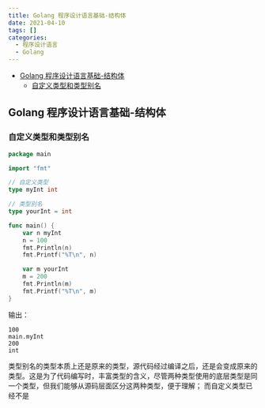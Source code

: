 ```yaml
---
title: Golang 程序设计语言基础-结构体
date: 2021-04-10
tags: []
categories:
  - 程序设计语言
  - Golang
---
```


- [Golang 程序设计语言基础-结构体](#golang-程序设计语言基础-结构体)
	- [自定义类型和类型别名](#自定义类型和类型别名)

## Golang 程序设计语言基础-结构体

### 自定义类型和类型别名

```Go
package main

import "fmt"

// 自定义类型
type myInt int

// 类型别名
type yourInt = int

func main() {
	var n myInt
	n = 100
	fmt.Println(n)
	fmt.Printf("%T\n", n)

	var m yourInt
	m = 200
	fmt.Println(m)
	fmt.Printf("%T\n", m)
}
```

输出：

```code
100
main.myInt
200
int
```

类型别名的类型本质上还是原来的类型，源代码经过编译之后，还是会变成原来的类型。这是为了代码编写时，丰富类型的含义，尽管两种类型使用的底层类型是同一个类型，但我们能够从源码层面区分这两种类型，便于理解；
而自定义类型已经不是
